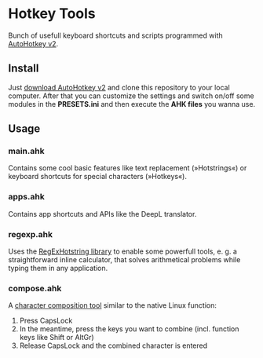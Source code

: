 # Hotkey Tools
Bunch of usefull keyboard shortcuts and scripts programmed with [AutoHotkey v2](https://www.autohotkey.com/).

## Install
Just [download AutoHotkey v2](https://www.autohotkey.com/v2/) and clone this repository to your local computer. After that you can customize the settings and switch on/off some modules in the **PRESETS.ini** and then execute the **AHK files** you wanna use.

## Usage
### main.ahk
Contains some cool basic features like text replacement (»Hotstrings«) or keyboard shortcuts for special characters (»Hotkeys«).

### apps.ahk
Contains app shortcuts and APIs like the DeepL translator.

### regexp.ahk
Uses the [RegExHotstring library](https://github.com/8LWXpg/RegExHotstring) to enable some powerfull tools, e. g. a straightforward inline calculator, that solves arithmetical problems while typing them in any application.

### compose.ahk
A [character composition tool](https://en.wikipedia.org/wiki/Compose_key) similar to the native Linux function:
1. Press CapsLock
2. In the meantime, press the keys you want to combine (incl. function keys like Shift or AltGr)
3. Release CapsLock and the combined character is entered
